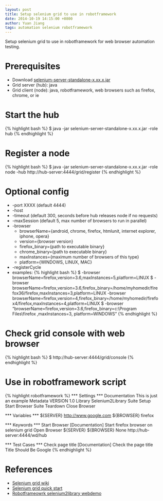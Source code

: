 ```yaml
---
layout: post
title: Setup selenium grid to use in robotframework
date: 2014-10-19 14:15:00 +0800
author: Yuan Jiang
tags: automation selenium robotframework
---
```


Setup selenium grid to use in robotframework for web browser automation testing.

# Prerequisites
 - Download [selenium-server-standalone-x.xx.x.jar](https://selenium-release.storage.googleapis.com/index.html)
 - Grid server (hub): java
 - Grid client (node): java, robotframework, web browsers such as firefox, chrome, or ie

# Start the hub
{% highlight bash %}
$ java -jar selenium-server-standalone-x.xx.x.jar -role hub
{% endhighlight %}

# Register a node
{% highlight bash %}
$ java -jar selenium-server-standalone-x.xx.x.jar -role node  -hub http://hub-server:4444/grid/register
{% endhighlight %}

# Optional config
 - -port XXXX (default 4444)
 - -host
 - -timeout (default 300, seconds before hub releases node if no requests)
 - -maxSession (default 5, max number of browsers to run in parallel)
 - -browser
   - browserName={android, chrome, firefox, htmlunit, internet explorer, iphone, opera}
   - version={browser version}
   - firefox_binary={path to executable binary}
   - chrome_binary={path to executable binary}
   - maxInstances={maximum number of browsers of this type}
   - platform={WINDOWS, LINUX, MAC}
 - -registerCycle
 - examples:
{% highlight bash %}
$ -browser browserName=firefox,version=3.6,maxInstances=5,platform=LINUX
$ -browser browserName=firefox,version=3.6,firefox_binary=/home/myhomedir/firefox36/firefox,maxInstances=3,platform=LINUX -browser browserName=firefox,version=4,firefox_binary=/home/myhomedir/firefox4/firefox,maxInstances=4,platform=LINUX
$ -browser “browserName=firefox,version=3.6,firefox_binary=c:\Program Files\firefox ,maxInstances=3, platform=WINDOWS”
{% endhighlight %}


# Check grid console with web browser
{% highlight bash %}
$ http://hub-server:4444/grid/console
{% endhighlight %}

# Use in robotframework script
{% highlight robotframework %}
*** Settings ***
Documentation               This is just an example
Metadata                    VERSION     1.0
Library                     Selenium2Library
Suite Setup                 Start Browser
Suite Teardown              Close Browser

*** Variables ***
${SERVER}                   http://www.google.com
${BROWSER}                  firefox

*** Keywords ***
Start Browser
    [Documentation]         Start firefox browser on selenium grid
    Open Browser            ${SERVER}   ${BROWSER}   None  http://hub-server:4444/wd/hub

*** Test Cases ***
Check page title
    [Documentation]         Check the page title
    Title Should Be         Google
{% endhighlight %}

# References
 - [Selenium grid wiki](https://github.com/SeleniumHQ/selenium/wiki/Grid2)
 - [Selenium grid quick start](http://www.seleniumhq.org/docs/07_selenium_grid.jsp#quick-start)
 - [Robotframeowrk selenium2library webdemo](https://bitbucket.org/robotframework/webdemo/wiki/Home)
